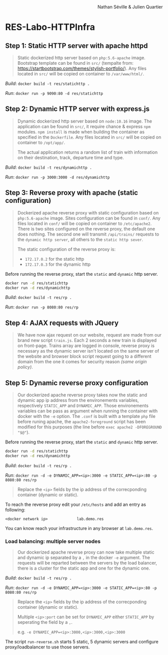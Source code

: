 <div style="text-align: right">Nathan Séville & Julien Quartier</div>

# RES-Labo-HTTPInfra

## Step 1: Static HTTP server with apache httpd

> Static dockerized http server based on `php:5.6-apache` image. Bootstrap template can be found in `src/` (tempalte from: https://startbootstrap.com/themes/stylish-portfolio/). Any files located in `src/` will be copied on container to `/var/www/html/`.

*Build*: `docker build -t res/statichttp .`

*Run*: `docker run -p 9090:80 -d res/statichttp`



## Step 2: Dynamic HTTP server with express.js

> Dynamic dockerized http server based on `node:10.16` image. The application can be found in `src/`, it require chance & express `npm` modules. `npm install` is made when building the container as specified in the `Dockerfile`. Any files located in `src/` will be copied on container to `/opt/app/`.
>
> The actual application returns a random list of train with information on their destination, track, departure time and type.

*Build*: `docker build -t res/dynamichttp .`

*Run*: `docker run -p 3000:3000 -d res/dynamichttp`



## Step 3: Reverse proxy with apache (static configuration)

> Dockerized apache reverse proxy with static configuration based on `php:5.6-apache` image. Sites configuration can be found in `conf/`. Any files located in `conf/` will be copied on container to `/etc/apache2`. There is two sites configured on the reverse proxy, the default one does nothing. The second one will transmit `/api/trains/` requests to the `dynamic http server`, all others to the `static http sever`.
>
> The static configuration of the reverse proxy is: 
>
> - `172.17.0.2` for the static http
> - `172.17.0.3` for the dynamic http



Before running the reverse proxy, start the `static` and `dynamic` http server.

```bash
docker run -d res/statichttp
docker run -d res/dynamichttp
```



*Build*: `docker build -t res/rp .`

*Run*: `docker run -p 8080:80 res/rp`



## Step 4: AJAX requests with JQuery

> We have now ajax request on our website, request are made from our brand new script `train.js`. Each 2 seconds a new train is displayed on front-page. Trains array are logged in console, reverse proxy is necessary as the dynamic server isn't located on the same server of the website and browser block script request going to a different domain from the one it comes for security reason *(same origin policy)*.



## Step 5: Dynamic reverse proxy configuration

> Our dockerized apache reverse proxy takes now the static and dynamic app ip address from the environements variables, respectively `STATIC_APP` and `DYNAMIC_APP`. Those environements variables can be pass as argument when running the container with docker with the `-e` option. The `.conf` is built with a template `php` file before runing apache, the `apache2-foreground` script has been modified for this purposes (the line before `exec apache2 -DFOREGROUND "$@"`).



Before running the reverse proxy, start the `static` and `dynamic` http server.

```bash
docker run -d res/statichttp
docker run -d res/dynamichttp
```



*Build*: `docker build -t res/rp .`

*Run*: `docker run -d -e DYNAMIC_APP=<ip>:3000 -e STATIC_APP=<ip>:80 -p 8080:80 res/rp`

> Replace the `<ip>` fields by the ip address of the correcponding container (dynamic or static).



To reach the reverse proxy edit your `/etc/hosts` and add an entry as following:

```
<docker network ip>				lab.demo.res
```

You can know reach your infrastructure in any browser at `lab.demo.res`.



### Load balancing: multiple server nodes

> Our dockerized apache reverse proxy can now take multiple static and dynamic ip separated by a `,` in the docker `-e` argument. The requests will be reparted between the servers by the load balancer, there is a cluster for the static app and one for the dynamic one.



*Build*: `docker build -t res/rp .`

*Run*: `docker run -d -e DYNAMIC_APP=<ip>:3000 -e STATIC_APP=<ip>:80 -p 8080:80 res/rp`

> Replace the `<ip>` fields by the ip address of the correcponding container (dynamic or static).
>
> Multiple `<ip>:port` can be set for `DYNAMIC_APP` either `STATIC_APP` by seperating the field by a `,`.
>
> e.g. `-e DYNAMIC_APP=<ip>:3000,<ip>:3000,<ip>:3000`



The script `run-reverse.sh` starts 5 static, 5 dynamic servers and configure proxy/loadbalancer to use those servers.

